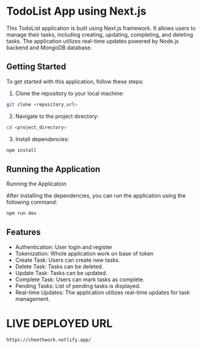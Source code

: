 # TodoList App using Next.js

This TodoList application is built using Next.js framework. It allows users to manage their tasks, including creating, updating, completing, and deleting tasks. The application utilizes real-time updates powered by Node.js backend and MongoDB database.

## Getting Started

To get started with this application, follow these steps:

1. Clone the repository to your local machine:

```bash
git clone <repository_url>
```
2. Navigate to the project directory:

```bash
cd <project_directory>
```
3. Install dependencies:
```bash
npm install
```

## Running the Application

Running the Application

After installing the dependencies, you can run the application using the following command:
```bash
npm run dev
```

## Features

- Authentication: User login and register
- Tokenization: Whole application work on base of token
- Create Task: Users can create new tasks.
- Delete Task: Tasks can be deleted.
- Update Task: Tasks can be updated.
- Complete Task: Users can mark tasks as complete.
- Pending Tasks: List of pending tasks is displayed.
- Real-time Updates: The application utilizes real-time updates for task management.

# LIVE DEPLOYED URL
```bash
https://cheethwork.netlify.app/
```





   
